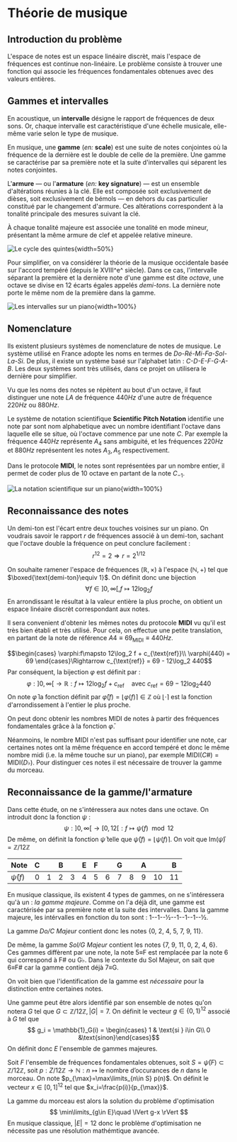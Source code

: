 # Théorie de musique
## Introduction du problème
L'espace de notes est un espace linéaire discrèt, mais l'espace de fréquences est continue non-linéaire.
Le problème consiste à trouver une fonction qui associe les fréquences fondamentales obtenues avec des valeurs entières.

## Gammes et intervalles
En acoustique, un **intervalle** désigne le rapport de fréquences de deux sons.
Or, chaque intervalle est caractéristique d'une échelle musicale, elle-même varie selon le type de musique.

En musique, une **gamme** (*en:* **scale**) est une suite de notes conjointes où la fréquence de la dernière est le double de celle de la première.
Une gamme se caractérise par sa première note et la suite d'intervalles qui séparent les notes conjointes.

L'**armure** — ou l'**armature** (*en:* **key signature**) — est un ensemble d'altérations réunies à la clé.
Elle est composée soit exclusivement de dièses, soit exclusivement de bémols — en dehors du cas particulier constitué par le changement d'armure.
Ces altérations correspondent à la tonalité principale des mesures suivant la clé.

À chaque tonalité majeure est associée une tonalité en mode mineur, présentant la même armure de clef et appelée relative mineure.

![Le cycle des quintes](img/cycle-de-quintes.png){width=50%}

Pour simplifier, on va considérer la théorie de la musique occidentale basée sur l'accord tempéré (depuis le XVIII^e^ siècle).
Dans ce cas, l'intervalle séparant la première et la dernière note d'une gamme est dite *octave*, une octave se divise en 12 écarts égales appelés *demi-tons*.
La dernière note porte le même nom de la première dans la gamme.

![Les intervalles sur un piano](img/intervalles-piano.png){width=100%}

## Nomenclature
Ils existent plusieurs systèmes de nomenclature de notes de musique.
Le système utilisé en France adopte les noms en termes de *Do-Ré-Mi-Fa-Sol-La-Si*.
De plus, il existe un système basé sur l'alphabet latin : *C-D-E-F-G-A-B*.
Les deux systèmes sont très utilisés, dans ce projet on utilisera le dernière pour simplifier.

Vu que les noms des notes se répètent au bout d'un octave, il faut distinguer une note *LA* de fréquence $440Hz$ d'une autre de fréquence $220Hz$ ou $880Hz$.

Le système de notation scientifique **Scientific Pitch Notation** identifie une note par sont nom alphabetique avec un nombre identifiant l'octave dans laquelle elle se situe, où l'octave commence par une note *C*.
Par exemple la fréquence $440Hz$ représente $A_4$ sans ambiguité, et les fréquences $220Hz$ et $880Hz$ représentent les notes $A_3, A_5$ respectivement.

Dans le protocole **MIDI**, le notes sont représentées par un nombre entier, il permet de coder plus de 10 octave en partant de la note $C_{-1}$.

![La notation scientifique sur un piano](img/piano-keys.png){width=100%}

## Reconnaissance des notes

Un demi-ton est l'écart entre deux touches voisines sur un piano.
On voudrais savoir le rapport $r$ de fréquences associé à un demi-ton, sachant que l'octave double la fréquence on peut conclure facilement :
$$ r^{12} = 2 \Rightarrow r=2^{1/12} $$

On souhaite ramener l'espace de fréquences $(\mathbb{R},\times)$ à l'espace $(\mathbb{N},+)$ tel que $\boxed{\text{demi-ton}\equiv 1}$.
On définit donc une bijection
$$\forall f\in]0,\infty[, f\mapsto 12 \log_2 f $$
En arrondissant le résultat à la valeur entière la plus proche, on obtient un espace linéaire discrèt correspondant aux notes.

Il sera convenient d'obtenir les mêmes notes du protocole **MIDI** vu qu'il est très bien établi et très utilisé.
Pour cela, on effectue une petite translation, en partant de la note de référence
$A4\equiv 69_{\text{MIDI}} \equiv 440Hz$.

$$\begin{cases}
\varphi:f\mapsto 12\log_2 f + c_{\text{ref}}\\
\varphi(440) = 69
\end{cases}\Rightarrow c_{\text{ref}} = 69 - 12\log_2 440$$
Par conséquent, la bijection $\varphi$ est définit par :
$$\varphi: ]0,\infty[ \rightarrow \mathbb{R} : f \mapsto 12\log_2 f + c_{\text{ref}}
\quad\text{avec } c_{\text{ref}}=69 - 12\log_2 440$$
On note $\bar{\varphi}$ la fonction définit par
$\bar{\varphi}(f)=\left\lfloor\varphi(f)\right\rceil\in\mathbb{Z}$
où $\lfloor\cdot\rceil$ est la fonction d'arrondissement à l'entier le plus proche.

On peut donc obtenir les nombres MIDI de notes à partir des fréquences fondamentales grâce à la fonction $\bar{\varphi}$.

Néanmoins, le nombre MIDI n'est pas suffisant pour identifier une note, car certaines notes ont la même fréquence en accord tempéré et donc le même nombre midi (i.e. la même touche sur un piano),
par exemple $\text{MIDI}(C\#)=\text{MIDI}(D\flat)$.
Pour distinguer ces notes il est nécessaire de trouver la gamme du morceau.

## Reconnaissance de la gamme/l'armature

Dans cette étude, on ne s'intéressera aux notes dans une octave. On introduit donc la fonction $\psi$ :
$$\psi: ]0,\infty[ \rightarrow [0,12[ : f \mapsto \psi(f) \mod 12$$
De même, on définit la fonction $\bar{\psi}$ telle que
$\bar{\psi}(f)=\left\lfloor\psi(f)\right\rceil$.
On voit que $\mathrm{Im}(\bar{\psi})=\mathbb{Z}/12\mathbb{Z}$

|       Note      | C |   | B |   | E | F |   | G |   | A |   | B |
|-----------------|:-:|:-:|:-:|:-:|:-:|:-:|:-:|:-:|:-:|:-:|:-:|:-:|
| $\bar{\psi}(f)$ | 0 | 1 | 2 | 3 | 4 | 5 | 6 | 7 | 8 | 9 | 10| 11|

En musique classique, ils existent 4 types de gammes, on ne s'intéressera qu'à un : *la gamme majeure*.
Comme on l'a déjà dit, une gamme est caractérisée par sa première note et la suite des intervalles.
Dans la gamme majeure, les intérvalles en fonction du ton sont :
1--1--½--1--1--1--½.

La gamme *Do/C Majeur* contient donc les notes {0, 2, 4, 5, 7, 9, 11}.

De même, la gamme *Sol/G Majeur* contient les notes {7, 9, 11, 0, 2, 4, 6}.
Ces gammes diffèrent par une note, la note 5$\equiv$F est remplacée par la note 6 qui correspond à F# ou G$\flat$. Dans le contexte du Sol Majeur, on sait que 6$\equiv$F# car la gamme contient déjà 7$\equiv$G.

On voit bien que l'identification de la gamme est *nécessaire* pour la distinction entre certaines notes.

Une gamme peut être alors identifié par son ensemble de notes qu'on notera $G$ tel que
$G\subset\mathbb{Z}/12\mathbb{Z}, |G|=7$.
On définit le vecteur $g\in\left\{0,1\right\}^{12}$ associé à $G$ tel que
$$ g_i = \mathbb{1}_G(i) =
\begin{cases} 1 & \text{si } i\in G\\ 0 &\text{sinon}\end{cases}$$
On définit donc $E$ l'ensemble de gammes majeures.

Soit $F$ l'ensemble de fréquences fondamentales obtenues,
soit $S=\bar{\psi}(F)\subset\mathbb{Z}/12\mathbb{Z}$,
soit $p:{Z}/12\mathbb{Z}\rightarrow\mathbb{N}:n\mapsto\text{le nombre d'occurances de $n$ dans le morceau}$.
On note $p_{\max}=\max\limits_{n\in S} p(n)$.
On définit le vecteur $x\in\left[0,1\right]^{12}$ tel que $x_i=\frac{p(i)}{p_{\max}}$.

La gamme du morceau est alors la solution du problème d'optimisation
$$ \min\limits_{g\in E}\quad \lVert g-x \rVert $$
En musique classique, $\lvert E\rvert = 12$ donc le problème d'optimisation ne nécessite pas une résolution mathémtique avancée.
